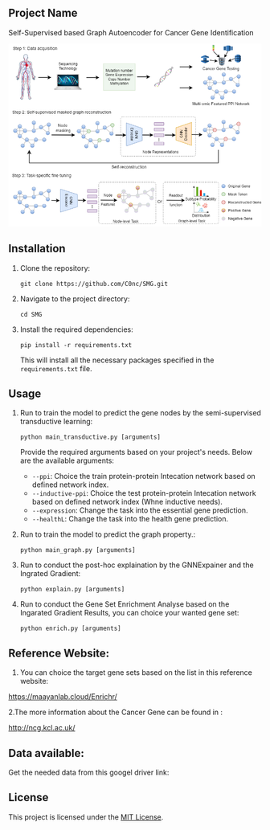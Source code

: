 

## Project Name

Self-Supervised based Graph Autoencoder for Cancer Gene Identification

![Figure](figure/figure1.png)

## Installation

1. Clone the repository:

   ```shell
   git clone https://github.com/C0nc/SMG.git
   ```

2. Navigate to the project directory:

   ```shell
   cd SMG
   ```

3. Install the required dependencies:

   ```shell
   pip install -r requirements.txt
   ```

   This will install all the necessary packages specified in the `requirements.txt` file.

## Usage

1. Run to train the model to predict the gene nodes by the semi-supervised transductive learning:

   ```shell
   python main_transductive.py [arguments]
   ```

   Provide the required arguments based on your project's needs. Below are the available arguments:

   - `--ppi`: Choice the train protein-protein Intecation network based on defined network index.
   - `--inductive-ppi`: Choice the test protein-protein Intecation network based on defined network index (Whne inductive needs).
   - `--expression`: Change the task into the essential gene prediction.
   - `--healthL`: Change the task into the health gene prediction.

2. Run to train the model to predict the graph property.:

   ```shell
   python main_graph.py [arguments]
   ```

3. Run to conduct the post-hoc explaination by the GNNExpainer and the Ingrated Gradient:

   ```shell
   python explain.py [arguments]
   ```

4. Run to conduct the Gene Set Enrichment Analyse based on the Ingarated Gradient Results, you can choice your wanted gene set:

   ```shell
   python enrich.py [arguments]
   ```

## Reference Website:

1. You can choice the target gene sets based on the list in this reference website:

https://maayanlab.cloud/Enrichr/


2.The more information about the Cancer Gene can be found in :

http://ncg.kcl.ac.uk/

## Data available:

Get the needed data from this googel driver link:



## License

This project is licensed under the [MIT License](LICENSE).


